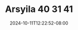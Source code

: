 --- 
title: "Arsyila  40 31 41"
description: "video   Arsyila  40 31 41 durasi panjang   baru"
date: 2024-10-11T12:22:52-08:00
file_code: "rep7e9zgqnrr"
draft: false
cover: "tgq9tsodmx1to31i.jpg"
tags: ["Arsyila", "bokep-indo", "bokep-viral", "bokep-ig"]
length: 981
fld_id: "1483160"
foldername: "arsyila"
categories: ["arsyila"]
views: 0
---